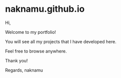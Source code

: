 # naknamu.github.io
Hi,

Welcome to my portfolio!

You will see all my projects that I have developed here.

Feel free to browse anywhere.

Thank you!

Regards,
naknamu
